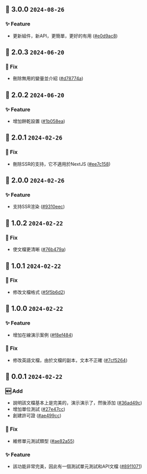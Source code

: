 ## 🎉 3.0.0 `2024-08-26`
### ✨ Feature
- 更新組件，新API，更簡單，更好的有用 ([#e0d9ac8](https://github.com/kwooshung/React-Themes/commit/e0d9ac84c002ec03a4f630e151a0877d42345def))

## 🎉 2.0.3 `2024-06-20`
### 🐛 Fix
- 刪除無用的變量並介紹 ([#d78774a](https://github.com/kwooshung/React-Themes/commit/d78774a92f3df22ff48a69ebdb02ba1f01611f82))

## 🎉 2.0.2 `2024-06-20`
### ✨ Feature
- 增加餅乾設置 ([#1b058ea](https://github.com/kwooshung/React-Themes/commit/1b058ea0ccc2416512a0348da7a444654fd45636))

## 🎉 2.0.1 `2024-02-26`
### 🐛 Fix
- 刪除SSR的支持，它不適用於NextJS ([#ee7c158](https://github.com/kwooshung/React-Themes/commit/ee7c1583dce3bce7ddb72a2c1b1e99511e0fc4d7))

## 🎉 2.0.0 `2024-02-26`
### ✨ Feature
- 支持SSR渲染 ([#9310eec](https://github.com/kwooshung/React-Themes/commit/9310eec6406aae1959e1f6bd1db92c56f6186756))

## 🎉 1.0.2 `2024-02-22`
### 🐛 Fix
- 使文檔更清晰 ([#76b479a](https://github.com/kwooshung/React-Themes/commit/76b479aea1134a476dca3aa56fbb9d2e9507e8b2))

## 🎉 1.0.1 `2024-02-22`
### 🐛 Fix
- 修改文檔格式 ([#5f5b6d2](https://github.com/kwooshung/React-Themes/commit/5f5b6d22711c9650b2284c72d45e9047e295fb0a))

## 🎉 1.0.0 `2024-02-22`
### ✨ Feature
- 增加在線演示案例 ([#f8ef484](https://github.com/kwooshung/React-Themes/commit/f8ef4846e2f9a322531c4d6d0f94f350c47d255f))
### 🐛 Fix
- 修改英語文檔，由於文檔的副本，文本不正確 ([#7cf5264](https://github.com/kwooshung/React-Themes/commit/7cf526425c813fb63b759850b5f62ec8505c811e))

## 🎉 0.0.1 `2024-02-22`
### 🆕 Add
- 說明該文檔基本上是完美的，演示演示了，然後添加 ([#36ad49c](https://github.com/kwooshung/React-Themes/commit/36ad49c55b49c1a79408530d35243636fb7fb248))
- 增加單位測試 ([#27e47cc](https://github.com/kwooshung/React-Themes/commit/27e47cc290062b39b675c0c51597a87a08e9da06))
- 創建許可證 ([#ae499cc](https://github.com/kwooshung/React-Themes/commit/ae499cc1dc2ba5f35748a4ebfd7370b76a7f0fcb))
### 🐛 Fix
- 維修單元測試類型 ([#ae82a55](https://github.com/kwooshung/React-Themes/commit/ae82a552fbf7dc96a65b4868eb3786826bd39da3))
### ✨ Feature
- 該功能非常完美，因此有一個測試單元測試和API文檔 ([#8911071](https://github.com/kwooshung/React-Themes/commit/8911071f6d72cac0e2dd7f8d092ae8cc416c9a01))